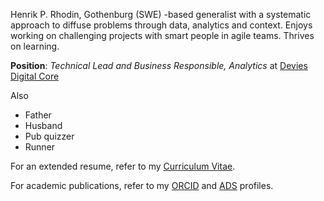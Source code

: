 Henrik P. Rhodin, Gothenburg (SWE) -based generalist with a systematic approach to diffuse problems through data, 
analytics and context. Enjoys working on challenging projects with smart people in agile teams. Thrives on learning.

**Position**: *Technical Lead and Business Responsible, Analytics* at [Devies Digital Core](https://www.devies.se/devies-digital-core/)

Also
- Father
- Husband
- Pub quizzer
- Runner

For an extended resume, refer to my [Curriculum Vitae](cv.md).

For academic publications, refer to my
[ORCID](https://orcid.org/0000-0002-9144-4162)
and 
[ADS](http://adsabs.harvard.edu/cgi-bin/nph-abs_connect?return_req=no_params&author=Rhodin,%20N.%20H.%20P.&db_key=PRE)
profiles.

<!---
nhprhodin/nhprhodin is a ✨ special ✨ repository because its `README.md` (this file) appears on your GitHub profile.
You can click the Preview link to take a look at your changes.
--->
